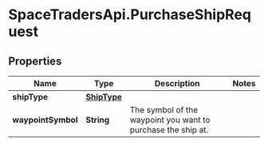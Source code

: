 # SpaceTradersApi.PurchaseShipRequest

## Properties

Name | Type | Description | Notes
------------ | ------------- | ------------- | -------------
**shipType** | [**ShipType**](ShipType.md) |  | 
**waypointSymbol** | **String** | The symbol of the waypoint you want to purchase the ship at. | 


